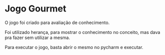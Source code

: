 # Jogo Gourmet

O jogo foi criado para avaliação de conhecimento.

Foi utilizado herança, para mostrar o conhecimento no conceito, mas dava pra fazer sem utilizar a mesma.

Para executar o jogo, basta abrir o mesmo no pycharm e executar. 
